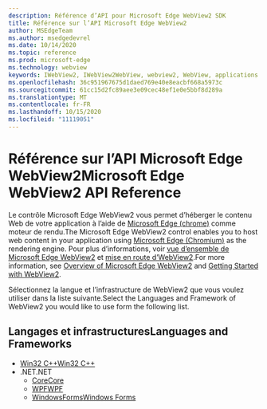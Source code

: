 ```yaml
---
description: Référence d’API pour Microsoft Edge WebView2 SDK
title: Référence sur l’API Microsoft Edge WebView2
author: MSEdgeTeam
ms.author: msedgedevrel
ms.date: 10/14/2020
ms.topic: reference
ms.prod: microsoft-edge
ms.technology: webview
keywords: IWebView2, IWebView2WebView, webview2, WebView, applications Win32, Win32, Edge, ICoreWebView2, ICoreWebView2Controller, contrôle de navigateur
ms.openlocfilehash: 36c951967675d1daed769e40e8eacbf668a5973c
ms.sourcegitcommit: 61cc15d2fc89aee3e09cec48ef1e0e5bbf8d289a
ms.translationtype: MT
ms.contentlocale: fr-FR
ms.lasthandoff: 10/15/2020
ms.locfileid: "11119051"
---
```

# <span data-ttu-id="e9503-104">Référence sur l’API Microsoft Edge WebView2</span><span class="sxs-lookup"><span data-stu-id="e9503-104">Microsoft Edge WebView2 API Reference</span></span>  

<span data-ttu-id="e9503-105">Le contrôle Microsoft Edge WebView2 vous permet d’héberger le contenu Web de votre application à l’aide de [Microsoft Edge (chrome)](https://www.microsoftedgeinsider.com) comme moteur de rendu.</span><span class="sxs-lookup"><span data-stu-id="e9503-105">The Microsoft Edge WebView2 control enables you to host web content in your application using [Microsoft Edge (Chromium)](https://www.microsoftedgeinsider.com) as the rendering engine.</span></span>  <span data-ttu-id="e9503-106">Pour plus d’informations, voir [vue d’ensemble de Microsoft Edge WebView2](./index.md) et [mise en route d’WebView2](gettingstarted/win32.md).</span><span class="sxs-lookup"><span data-stu-id="e9503-106">For more information, see [Overview of Microsoft Edge WebView2](./index.md) and [Getting Started with WebView2](gettingstarted/win32.md).</span></span>  

<span data-ttu-id="e9503-107">Sélectionnez la langue et l’infrastructure de WebView2 que vous voulez utiliser dans la liste suivante.</span><span class="sxs-lookup"><span data-stu-id="e9503-107">Select the Languages and Framework of WebView2 you would like to use form the following list.</span></span>  

## <span data-ttu-id="e9503-108">Langages et infrastructures</span><span class="sxs-lookup"><span data-stu-id="e9503-108">Languages and Frameworks</span></span>  

*   [<span data-ttu-id="e9503-109">Win32 C++</span><span class="sxs-lookup"><span data-stu-id="e9503-109">Win32 C++</span></span>](/microsoft-edge/webview2/reference/win32/index)  
*   <span data-ttu-id="e9503-110">.NET</span><span class="sxs-lookup"><span data-stu-id="e9503-110">.NET</span></span>  
    *   [<span data-ttu-id="e9503-111">Core</span><span class="sxs-lookup"><span data-stu-id="e9503-111">Core</span></span>][DotnetMicrosoftWebWebView2CoreNamespace]  
    *   [<span data-ttu-id="e9503-112">WPF</span><span class="sxs-lookup"><span data-stu-id="e9503-112">WPF</span></span>][DotnetMicrosoftWebWebView2WpfNamespace]  
    *   [<span data-ttu-id="e9503-113">WindowsForms</span><span class="sxs-lookup"><span data-stu-id="e9503-113">Windows Forms</span></span>][DotnetMicrosoftWebWebView2WinformsNamespace]  

[DotnetMicrosoftWebWebview2CoreNamespace]: /dotnet/api/microsoft.web.webview2.core "Espace de noms Microsoft. Web. WebView2. Core | Documents Microsoft"
[DotnetMicrosoftWebWebview2WpfNamespace]: /dotnet/api/microsoft.web.webview2.wpf "Espace de noms Microsoft. Web. WebView2. WPF | Documents Microsoft"
[DotnetMicrosoftWebWebview2WinformsNamespace]: /dotnet/api/microsoft.web.webview2.winforms "Espace de noms Microsoft. Web. WebView2. WinForms | Documents Microsoft"
